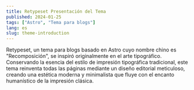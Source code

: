 ```yaml
---
title: Retypeset Presentación del Tema
published: 2024-01-25
tags: ["Astro", "Tema para blogs"]
lang: es
slug: theme-introduction
---
```


Retypeset, un tema para blogs basado en Astro cuyo nombre chino es "Recomposición", se inspiró originalmente en el arte tipográfico. Conservando la esencia del estilo de impresión tipográfica tradicional, este tema reinventa todas las páginas mediante un diseño editorial meticuloso, creando una estética moderna y minimalista que fluye con el encanto humanístico de la impresión clásica.